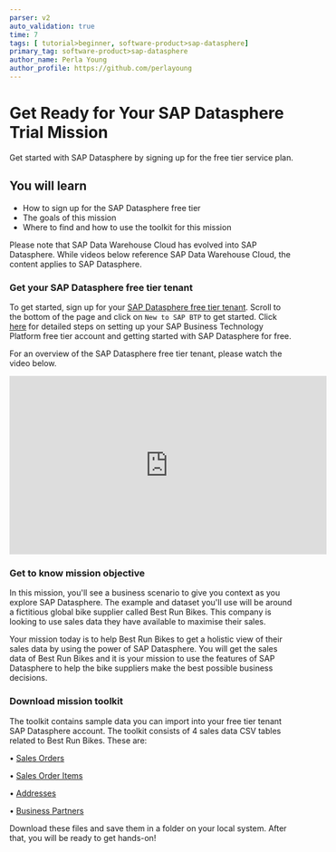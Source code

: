 ```yaml
---
parser: v2
auto_validation: true
time: 7
tags: [ tutorial>beginner, software-product>sap-datasphere]
primary_tag: software-product>sap-datasphere
author_name: Perla Young
author_profile: https://github.com/perlayoung
---
```


# Get Ready for Your SAP Datasphere Trial Mission
<!-- description --> Get started with SAP Datasphere by signing up for the free tier service plan.

## You will learn
  - How to sign up for the SAP Datasphere free tier
  - The goals of this mission
  - Where to find and how to use the toolkit for this mission

  Please note that SAP Data Warehouse Cloud has evolved into SAP Datasphere. While videos below reference SAP Data Warehouse Cloud, the content applies to SAP Datasphere.


### Get your SAP Datasphere free tier tenant

To get started, sign up for your [SAP Datasphere free tier tenant](https://www.sap.com/products/technology-platform/datasphere/trial.html.html). Scroll to the bottom of the page and click on `New to SAP BTP` to get started. Click [here](https://blogs.sap.com/2023/04/14/sap-datasphere-getting-started-with-sap-datasphere-for-free/) for detailed steps on setting up your SAP Business Technology Platform free tier account and getting started with SAP Datasphere for free.

For an overview of the SAP Datasphere free tier tenant, please watch the video below.

 <iframe width="560" height="315" src="https://www.youtube.com/embed/pNzsxepl-hQ?start=623" title="YouTube video player" frameborder="0" allow="accelerometer; autoplay; clipboard-write; encrypted-media; gyroscope; picture-in-picture; web-share" allowfullscreen></iframe>

### Get to know mission objective


In this mission, you'll see a business scenario to give you context as you explore SAP Datasphere. The example and dataset you'll use will be around a fictitious global bike supplier called Best Run Bikes. This company is looking to use sales data they have available to maximise their sales.

Your mission today is to help Best Run Bikes to get a holistic view of their sales data by using the power of SAP Datasphere. You will get the sales data of Best Run Bikes and it is your mission to use the features of SAP Datasphere to help the bike suppliers make the best possible business decisions.

### Download mission toolkit


The toolkit contains sample data you can import into your free tier tenant SAP Datasphere account. The toolkit consists of 4 sales data CSV tables related to Best Run Bikes. These are:

•	[Sales Orders](SalesOrders.csv)

•	[Sales Order Items](SalesOrderItems.csv)

•	[Addresses](Addresses.csv)

•	[Business Partners](BusinessPartners.csv)

Download these files and save them in a folder on your local system. After that, you will be ready to get hands-on!




